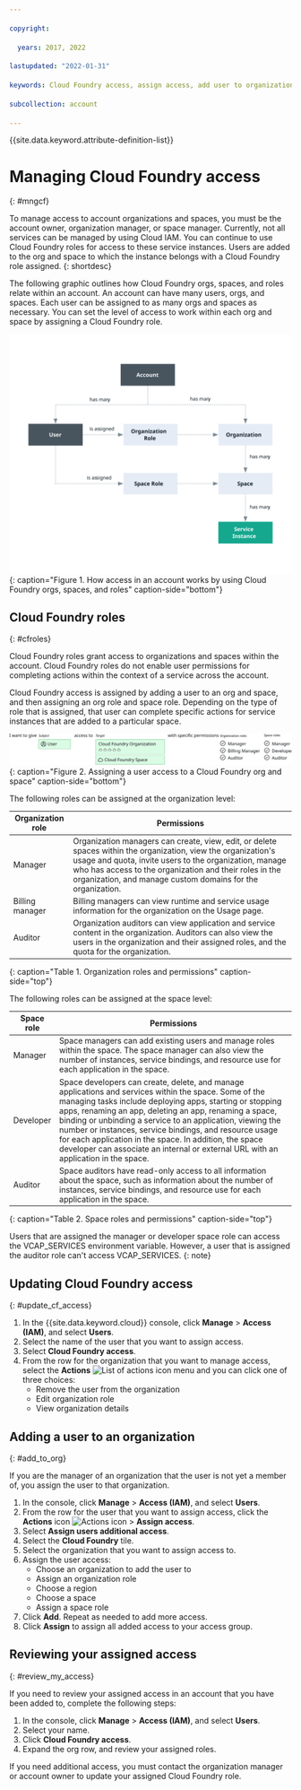 ```yaml
---

copyright:

  years: 2017, 2022

lastupdated: "2022-01-31"

keywords: Cloud Foundry access, assign access, add user to organization, Cloud Foundry roles

subcollection: account

---
```


{{site.data.keyword.attribute-definition-list}}

# Managing Cloud Foundry access
{: #mngcf}

To manage access to account organizations and spaces, you must be the account owner, organization manager, or space manager. Currently, not all services can be managed by using Cloud IAM. You can continue to use Cloud Foundry roles for access to these service instances. Users are added to the org and space to which the instance belongs with a Cloud Foundry role assigned.
{: shortdesc}

The following graphic outlines how Cloud Foundry orgs, spaces, and roles relate within an account. An account can have many users, orgs, and spaces. Each user can be assigned to as many orgs and spaces as necessary. You can set the level of access to work within each org and space by assigning a Cloud Foundry role.


![Access by using Cloud Foundry orgs and spaces in an account](images/cf-diagram.svg "How access in an account works by using Cloud Foundry orgs, spaces, and roles"){: caption="Figure 1. How access in an account works by using Cloud Foundry orgs, spaces, and roles" caption-side="bottom"}



## Cloud Foundry roles
{: #cfroles}

Cloud Foundry roles grant access to organizations and spaces within the account. Cloud Foundry roles do not enable user permissions for completing actions within the context of a service across the account.

Cloud Foundry access is assigned by adding a user to an org and space, and then assigning an org role and space role. Depending on the type of role that is assigned, that user can complete specific actions for service instances that are added to a particular space.

![Cloud Foundry access](images/CF.svg "Assigning a user access to a Cloud Foundry org and space"){: caption="Figure 2. Assigning a user access to a Cloud Foundry org and space" caption-side="bottom"}

The following roles can be assigned at the organization level:

| Organization role | Permissions                                                                                             |
|-------------------|---------------------------------------------------------------------------------------------------------|
|Manager            | Organization managers can create, view, edit, or delete spaces within the organization, view the organization's usage and quota, invite users to the organization, manage who has access to the organization and their roles in the organization, and manage custom domains for the organization. |
|Billing manager    | Billing managers can view runtime and service usage information for the organization on the Usage page. |
|Auditor            | Organization auditors can view application and service content in the organization. Auditors can also view the users in the organization and their assigned roles, and the quota for the organization. |
{: caption="Table 1. Organization roles and permissions" caption-side="top"}

The following roles can be assigned at the space level:

| Space role | Permissions |
|------------|-------------|
|Manager     | Space managers can add existing users and manage roles within the space. The space manager can also view the number of instances, service bindings, and resource use for each application in the space. |
|Developer   | Space developers can create, delete, and manage applications and services within the space. Some of the managing tasks include deploying apps, starting or stopping apps, renaming an app, deleting an app, renaming a space, binding or unbinding a service to an application, viewing the number or instances, service bindings, and resource usage for each application in the space. In addition, the space developer can associate an internal or external URL with an application in the space. |
|Auditor     | Space auditors have read-only access to all information about the space, such as information about the number of instances, service bindings, and resource use for each application in the space. |
{: caption="Table 2. Space roles and permissions" caption-side="top"}

Users that are assigned the manager or developer space role can access the VCAP_SERVICES environment variable. However, a user that is assigned the auditor role can't access VCAP_SERVICES.
{: note}

## Updating Cloud Foundry access
{: #update_cf_access}

1. In the {{site.data.keyword.cloud}} console, click **Manage** > **Access (IAM)**, and select **Users**.
2. Select the name of the user that you want to assign access. 
3. Select **Cloud Foundry access**.
4. From the row for the organization that you want to manage access, select the **Actions** ![List of actions icon](../icons/action-menu-icon.svg) menu and you can click one of three choices:
    * Remove the user from the organization
    * Edit organization role
    * View organization details


## Adding a user to an organization
{: #add_to_org}

If you are the manager of an organization that the user is not yet a member of, you assign the user to that organization.

1. In the console, click **Manage** > **Access (IAM)**, and select **Users**.
2. From the row for the user that you want to assign access, click the **Actions** icon ![Actions icon](../icons/action-menu-icon.svg) > **Assign access**.
3. Select **Assign users additional access**. 
4. Select the **Cloud Foundry** tile. 
5. Select the organization that you want to assign access to. 
6. Assign the user access:
   * Choose an organization to add the user to
   * Assign an organization role
   * Choose a region
   * Choose a space
   * Assign a space role
7. Click **Add**. Repeat as needed to add more access.
8. Click **Assign** to assign all added access to your access group. 

## Reviewing your assigned access
{: #review_my_access}

If you need to review your assigned access in an account that you have been added to, complete the following steps:

1. In the console, click **Manage** > **Access (IAM)**, and select **Users**.
2. Select your name.
3. Click **Cloud Foundry access**.
4. Expand the org row, and review your assigned roles.

If you need additional access, you must contact the organization manager or account owner to update your assigned Cloud Foundry role.

